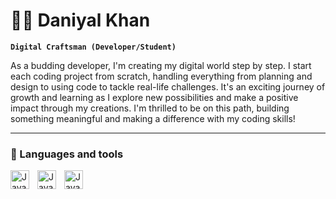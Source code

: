 # 🏄‍♂️ Daniyal Khan

**`Digital Craftsman (Developer/Student)`**

As a budding developer, I'm creating my digital world step by step. I start each coding project from scratch, handling everything from planning and design to using code to tackle real-life challenges. It's an exciting journey of growth and learning as I explore new possibilities and make a positive impact through my creations. I'm thrilled to be on this path, building something meaningful and making a difference with my coding skills!

---

### 🧰 Languages and tools

<img align="left" alt="Java" width="30px" style="padding-right:10px;" 
src="https://cdn.jsdelivr.net/gh/devicons/devicon/icons/c/c-plain.svg" />
<img align="left" alt="Java" width="30px" style="padding-right:10px;" src="https://cdn.jsdelivr.net/gh/devicons/devicon/icons/html5/html5-plain.svg"/>
<img align="left" alt="Java" width="30px" style="padding-right:10px;"  src="https://cdn.jsdelivr.net/gh/devicons/devicon/icons/css3/css3-plain.svg" />
<br />
<!-- #

<!-- ### 📊 Stats

[Javantax's GitHub stats](https://github-readme-stats.vercel.app/api?username=javantax&show_icons=true&theme=gruvbox)

 [GitHub Streak](https://streak-stats.demolab.com?user=ForrestKnight&theme=gruvbox&border_radius=4.5) 

#  -->
